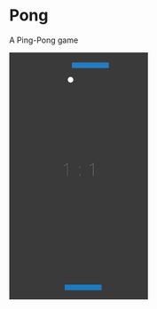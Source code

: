 # Pong
A Ping-Pong game

<img src="https://github.com/gergelymor/Pong/blob/master/IMG1.PNG" width="250">
